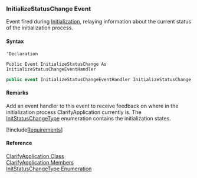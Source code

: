 ﻿### InitializeStatusChange Event

Event fired during [Initialization](fcSDK~FChoice.Foundation.Clarify.ClarifyApplication~Initialize.md), relaying information about the current status of the initialization process.

#### Syntax

```vbnet
'Declaration

Public Event InitializeStatusChange As InitializeStatusChangeEventHandler
```

```csharp
public event InitializeStatusChangeEventHandler InitializeStatusChange
```

#### Remarks

Add an event handler to this event to receive feedback on where in the initialization process ClarifyApplication currently is. The [InitStatusChangeType](fcSDK~FChoice.Foundation.Clarify.InitStatusChangeType.md) enumeration contains the initialization states.

[!include[Requirements](../partials/requirements.md)]

#### Reference

[ClarifyApplication Class](fcSDK~FChoice.Foundation.Clarify.ClarifyApplication.md)  
[ClarifyApplication Members](fcSDK~FChoice.Foundation.Clarify.ClarifyApplication_members.md)  
[InitStatusChangeType Enumeration](fcSDK~FChoice.Foundation.Clarify.InitStatusChangeType.md)